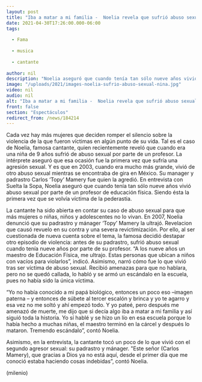```yaml
---
layout: post
title: "Iba a matar a mi familia -  Noelia revela que sufrió abuso sexual de profesor cuando tenía 9 años"
date: 2021-04-30T17:26:00.000-06:00
tags:
  
  - Fama
  
  - musica
  
  - cantante
  
author: nil
description: "Noelia aseguró que cuando tenía tan sólo nueve años vivió abuso sexual por parte de un profesor de educación física. Siendo ésta, la primera vez que se volvía víctima de este tipo de violencia."
image: "/uploads/2021/images-noelia-sufrio-abuso-sexual-nina.jpg"
video: nil
audio: nil
alt: "Iba a matar a mi familia -  Noelia revela que sufrió abuso sexual de profesor cuando tenía 9 años"
front: false
section: "Espectáculos"
redirect_from: /news/184214
---
```


Cada vez hay más mujeres que deciden romper el silencio sobre la violencia de la que fueron víctimas en algún punto de su vida. Tal es el caso de Noelia, famosa cantante, quien recientemente reveló que cuando era una niña de 9 años sufrió de abuso sexual por parte de un profesor. La intérprete aseguró que esa ocasión fue la primera vez que sufría una agresión sexual. Y es que en 2003, cuando era mucho más grande, vivió de otro abuso sexual mientras se encontraba de gira en México. Su manager y padrastro Carlos ‘Topy’ Mamery fue quien la agredió. En entrevista con Suelta la Sopa, Noelia aseguró que cuando tenía tan sólo nueve años vivió abuso sexual por parte de un profesor de educación física. Siendo ésta la primera vez que se volvía víctima de la pederastia. 

La cantante ha sido abierta en contar su caso de abuso sexual para que más mujeres o niñas, niños y adolescentes no lo vivan. En 2007, Noelia denunció que su padrastro y mánager ‘Topy’ Mamery la ultrajó. Revelacion que causó revuelo en su contra y una severa revictimización. Por ello, al ser cuestionada de nueva cuenta sobre el tema, la famosa decidió destapar otro episodio de violencia: antes de su padrastro, sufrió abuso sexual cuando tenía nueve años por parte de su profesor. “A los nueve años un maestro de Educación Física, me ultrajo. Estas personas que ubican a niños con vacíos para violarlos”, indicó. Asimismo, narró cómo fue lo que vivió tras ser víctima de abuso sexual. Recibió amenazas para que no hablara, pero no se quedó callada, lo habló y se armó un escándalo en la escuela, pues no había sido la única víctima. 

“Yo no había conocido a mi papá biológico, entonces un poco eso –imagen paterna – y entonces de súbete al tercer escalón y brinca y yo te agarro y esa vez no me soltó y ahí empezó todo. Y yo pateé, pero después me amenazó de muerte, me dijo que si decía algo iba a matar a mi familia y así siguió toda la historia. Yo sí hablé y se hizo un lío en esa escuela porque lo había hecho a muchas niñas, el maestro terminó en la cárcel y después lo mataron. Tremendo escándalo”, contó Noelia. 

Asimismo, en la entrevista, la cantante tocó un poco de lo que vivió con el segundo agresor sexual: su padrastro y mánager. "Este señor (Carlos Mamery), que gracias a Dios ya no está aquí, desde el primer día que me conoció estaba haciendo cosas indebidas”, contó Noelia. 

(milenio)